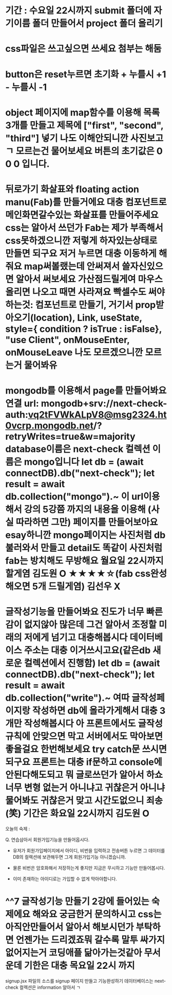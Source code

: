 기간 : 수요일 22시까지
submit 폴더에 자기이름 폴더 만들어서 project 폴더 올리기
=
css파일은 쓰고싶으면 쓰세요 첨부는 해둠
=
button은 reset누르면 초기화 + 누를시 +1 - 누를시 -1
=
object 페이지에 map함수를 이용해 목록 3개를 만들고 제목에 ["first", "second", "third"] 넣기
나도 이해안되니깐 사진보고 ㄱ 모르는건 물어보세요
버튼의 초기값은 0 0 0 입니다.
=
뒤로가기 화살표와
floating action manu(Fab)를 만들거에요
대충 컴포넌트로 메인화면갈수있는 화살표를 만들어주세요 css는 알아서 쓰던가
Fab는 제가 부족해서 css못하겠으니깐 저렇게 하자있는상태로 만들면 되구요
저거 누르면 대충 이동하게 해줘요 map써볼랬는데 안써져서 쓸자신있으면
알아서 써보세요 가산점드릴게여 마우스 올리면 나오고 때면 사라져요 빡셀수도
써야하는것: 컴포넌트로 만들기, 거기서 prop받아오기(location), Link, useState, style={ condition ? isTrue : isFalse}, "use Client", onMouseEnter, onMouseLeave
나도 모르겠으니깐 모르는거 물어봐유
=
mongodb를 이용해서 page를 만들어봐요
연결 url: mongodb+srv://next-check-auth:vq2tFVWkALpV8@msg2324.ht0vcrp.mongodb.net/?retryWrites=true&w=majority
database이름은 next-check 컬렉션 이름은 mongo입니다
let db = (await connectDB).db("next-check");
let result = await db.collection("mongo").~
이 url이용해서 강의 5강쯤 까지의 내용을 이용해 (사실 따라하면 그만) 페이지를 만들어보아요 esay하니깐
mongo페이지는 사진처럼 db불러와서 만들고
detail도 똑같이 사진처럼
fab는 방치해도 무방해요
월요일 22시까지 할게염
김도원 O ★★★★☆(fab css완성해오면 5개 드릴게염)
김선우 X
=
글작성기능을 만들어봐요 진도가 너무 빠른감이 없지않아 많은데 그건 알아서 조정할 미래의 저에게 넘기고 대충해봅시다
데이터베이스 주소는 대충 이거쓰시고요(같은db 새로운 컬렉션에서 진행함)
let db = (await connectDB).db("next-check");
let result = await db.collection("write").~
여따 글작성페이지랑 작성하면 db에 올라가게해서 대충 3개만 작성해봅시다
아 프론트에서도 글작성 규칙에 안맞으면 막고 서버에서도 막아보면 좋을걸요 한번해보세요
try catch문 쓰시면되구요 프론트는 대충 if문하고 console에 안된다해도되고 뭐 글로쓰던가 알아서 하쇼
너무 변형 없는거 아니냐고 귀찮은거 아니냐 물어봐도 귀찮은거 맞고 시간도없으니 죄송(笑)
기간은 화요일 22시까지
김도원 O
=
오늘의 숙제 :

Q. 연습삼아서 회원가입기능을 만들어옵시다.

-   유저가 회원가입페이지에서 아이디, 비번을 입력하고 전송버튼 누르면 그 데이터를 DB의 컬렉션에 보관해두면 그게 회원가입기능 아니겠습니까.

-   물론 비번은 암호화해서 저장하는게 좋지만 지금은 무시하고 기능만 만들어봅시다.

-   이미 존재하는 아이디로는 가입할 수 없게 막아야합니다.

^^7 글작성기능 만들기 2강에 들어있는 숙제에요 해와요 궁금한거 문의하시고 css는 아직안만들어서 알아서 해보시던가 부탁하면 언젠가는 드리겠죠뭐 갈수록 말투 싸가지없어지는거 코딩애플 닮아가는것같아 무서운데
기한은 대충 목요일 22시 까지
=
signup.jsx 파일의 소스를 signup 페이지 만들고 기능완성하기 데이터베이스는 next-check 컬렉션은 information
알아서 ㄱ
